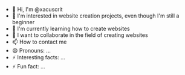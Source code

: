 - 👋 Hi, I'm @xacuscrit
- 👀 I'm interested in website creation projects, even though I'm still a beginner
- 🌱 I'm currently learning how to create websites
- 💞️ I want to collaborate in the field of creating websites
- 📫 How to contact me
- 😄 Pronouns: ...
- ⚡ Interesting facts: ...
- ⚡ Fun fact: ...

<!---
xacuscrit/xacuscrit is a ✨ special ✨ repository because its `README.md` (this file) appears on your GitHub profile.
You can click the Preview link to take a look at your changes.
--->
